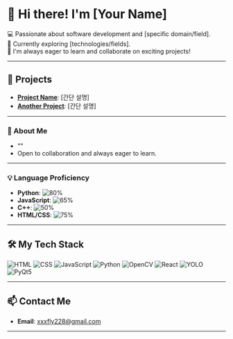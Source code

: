 # 👋 Hi there! I'm [Your Name]

💻 Passionate about software development and [specific domain/field].  
🌱 Currently exploring [technologies/fields].  
🚀 I'm always eager to learn and collaborate on exciting projects!

---

## 🚀 Projects
- **[Project Name](링크)**: [간단 설명]  
- **[Another Project](링크)**: [간단 설명]  

---

### 🌟 About Me
- ""  
- Open to collaboration and always eager to learn.  

---

### 💡 Language Proficiency
- **Python**: ![80%](https://progress-bar.dev/80/?title=Expert)
- **JavaScript**: ![65%](https://progress-bar.dev/65/?title=Intermediate)
- **C++**: ![50%](https://progress-bar.dev/50/?title=Beginner)
- **HTML/CSS**: ![75%](https://progress-bar.dev/75/?title=Proficient)

---

## 🛠️ My Tech Stack
![HTML](https://img.shields.io/badge/-HTML5-E34F26?logo=html5&logoColor=white&style=for-the-badge)
![CSS](https://img.shields.io/badge/-CSS3-1572B6?logo=css3&logoColor=white&style=for-the-badge)
![JavaScript](https://img.shields.io/badge/-JavaScript-F7DF1E?logo=javascript&logoColor=black&style=for-the-badge)
![Python](https://img.shields.io/badge/-Python-3776AB?logo=python&logoColor=white&style=for-the-badge)
![OpenCV](https://img.shields.io/badge/-OpenCV-5C3EE8?logo=opencv&logoColor=white&style=for-the-badge)
![React](https://img.shields.io/badge/-React-61DAFB?logo=react&logoColor=black&style=for-the-badge)
![YOLO](https://img.shields.io/badge/-YOLO-00FFFF?logo=yolo&logoColor=black&style=for-the-badge)
![PyQt5](https://img.shields.io/badge/-PyQt5-41CD52?logo=qt&logoColor=white&style=for-the-badge)

---

## 📫 Contact Me
- **Email**: xxxfly228@gmail.com  

---
